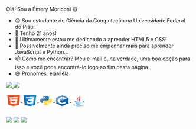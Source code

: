  Olá! Sou a Émery Moriconi 😄

- 😊 Sou estudante de Ciência da Computação na Universidade Federal do Piauí.
- 🐞 Tenho 21 anos!
- 🌱 Ultimamente estou me dedicando a aprender HTML5 e CSS!
- 🤔 Possivelmente ainda preciso me empenhar mais para aprender JavaScript e Python...
- 📫 Como me encontrar? Meu e-mail é, na verdade, uma boa opção para isso e você pode encontrá-lo logo ao fim desta página.
- 😄 Pronomes: ela/dela

<div>
  <a href="https://github.com/emerymoriconi">
  <img height="180cm" src="https://github-readme-stats.vercel.app/api?username=emerymoriconi&show_icons=true&theme=radical"/>
  <img height="180cm" src="https://github-readme-stats.vercel.app/api/top-langs/?username=emerymoriconi&layout=compact&langs_count=8&bg_color=E69138"/>
</div>

<div style="display: inline_block"><br>
  <img align="center" alt="Émery-HTML" height="30" width="40" src="https://raw.githubusercontent.com/devicons/devicon/master/icons/html5/html5-original.svg">
  <img align="center" alt="Émery-CSS" height="30" width="40" src="https://raw.githubusercontent.com/devicons/devicon/master/icons/css3/css3-original.svg">
  <img align="center" alt="Émery-Python" height="30" width="40" src="https://raw.githubusercontent.com/devicons/devicon/master/icons/python/python-original.svg">
  <img align="center" alt="Émery-C" height="30" width="40" src="https://raw.githubusercontent.com/devicons/devicon/master/icons/c/c-original.svg">
  <img align="center" alt="Émery-Java" height="30" width="40" src="https://raw.githubusercontent.com/devicons/devicon/master/icons/java/java-original.svg">
</div>
 
 ##
 
<div> 
  <a href="https://instagram.com/emeryfmoriconi" target="_blank"><img src="https://img.shields.io/badge/-Instagram-%23E4405F?style=for-the-badge&logo=instagram&logoColor=white" target="_blank"></a>
  <a href = "mailto:emerymoriconi09@gmail.com"><img src="https://img.shields.io/badge/-Gmail-%23333?style=for-the-badge&logo=gmail&logoColor=white" target="_blank"></a>
  <a href="https://twitter.com/nallalisall" target="_blank"><img src="https://img.shields.io/badge/Twitter-1DA1F2?style=for-the-badge&logo=twitter&logoColor=white"></a>
</div>
